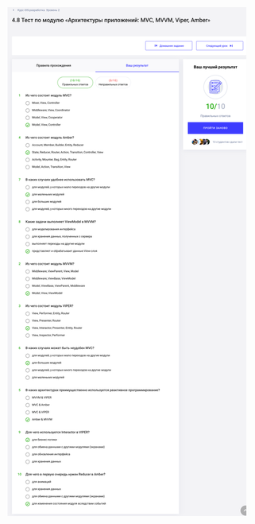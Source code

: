 ![alt-текст](https://github.com/AsahiOcean/Skillbox/blob/master/iOS-%D1%80%D0%B0%D0%B7%D1%80%D0%B0%D0%B1%D0%BE%D1%82%D0%BA%D0%B0.%20%D0%A3%D1%80%D0%BE%D0%B2%D0%B5%D0%BD%D1%8C%202/4.%20%D0%90%D1%80%D1%85%D0%B8%D1%82%D0%B5%D0%BA%D1%82%D1%83%D1%80%D1%8B%20%D0%BF%D1%80%D0%B8%D0%BB%D0%BE%D0%B6%D0%B5%D0%BD%D0%B8%D0%B9%20MVC%2C%20MVVM%2C%20Viper%2C%20Amber/%D0%A2%D0%B5%D1%81%D1%82%20%D0%BF%D0%BE%20%D0%BC%D0%BE%D0%B4%D1%83%D0%BB%D1%8E%20%C2%AB%D0%90%D1%80%D1%85%D0%B8%D1%82%D0%B5%D0%BA%D1%82%D1%83%D1%80%D1%8B%20%D0%BF%D1%80%D0%B8%D0%BB%D0%BE%D0%B6%D0%B5%D0%BD%D0%B8%D0%B9%20MVC%20MVVM%20Viper%20Amber%C2%BB.png "")
